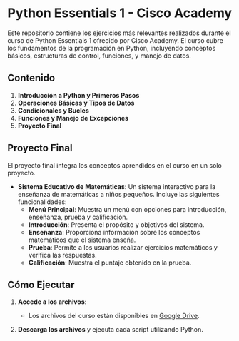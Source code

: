 # Python Essentials 1 - Cisco Academy

Este repositorio contiene los ejercicios más relevantes realizados durante el curso de Python Essentials 1 ofrecido por Cisco Academy. El curso cubre los fundamentos de la programación en Python, incluyendo conceptos básicos, estructuras de control, funciones, y manejo de datos.

## Contenido

1. **Introducción a Python y Primeros Pasos**
2. **Operaciones Básicas y Tipos de Datos**
3. **Condicionales y Bucles**
4. **Funciones y Manejo de Excepciones**
5. **Proyecto Final**


## Proyecto Final

El proyecto final integra los conceptos aprendidos en el curso en un solo proyecto.

- **Sistema Educativo de Matemáticas**: Un sistema interactivo para la enseñanza de matemáticas a niños pequeños. Incluye las siguientes funcionalidades:
  - **Menú Principal**: Muestra un menú con opciones para introducción, enseñanza, prueba y calificación.
  - **Introducción**: Presenta el propósito y objetivos del sistema.
  - **Enseñanza**: Proporciona información sobre los conceptos matemáticos que el sistema enseña.
  - **Prueba**: Permite a los usuarios realizar ejercicios matemáticos y verifica las respuestas.
  - **Calificación**: Muestra el puntaje obtenido en la prueba.

## Cómo Ejecutar

1. **Accede a los archivos**:
   - Los archivos del curso están disponibles en [Google Drive](https://drive.google.com/drive/folders/1LV4L7nt39gx3p9S-Mvn7TgH5uBblzGJ1?usp=sharing).

2. **Descarga los archivos** y ejecuta cada script utilizando Python.

